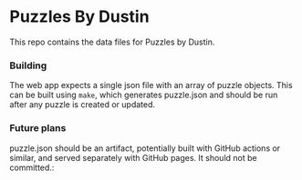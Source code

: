 # Puzzles By Dustin

This repo contains the data files for Puzzles by Dustin.

### Building
The web app expects a single json file with an array of puzzle objects. This
can be built using `make`, which generates puzzle.json and should be run after
any puzzle is created or updated.

### Future plans
puzzle.json should be an artifact, potentially built with GitHub actions or
similar, and served separately with GitHub pages. It should not be committed.:
